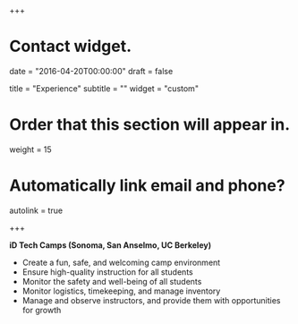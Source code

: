 +++
# Contact widget.

date = "2016-04-20T00:00:00"
draft = false

title = "Experience"
subtitle = ""
widget = "custom"

# Order that this section will appear in.
weight = 15

# Automatically link email and phone?
autolink = true

+++

**iD Tech Camps (Sonoma, San Anselmo, UC Berkeley)**
- Create a fun, safe, and welcoming camp environment
- Ensure high-quality instruction for all students
- Monitor the safety and well-being of all students
- Monitor logistics, timekeeping, and manage inventory
- Manage and observe instructors, and provide them with opportunities for growth
